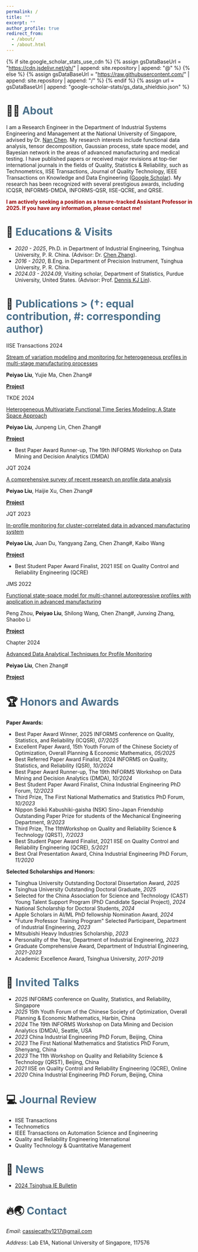 ```yaml
---
permalink: /
title: ""
excerpt: ""
author_profile: true
redirect_from: 
  - /about/
  - /about.html
---
```


{% if site.google_scholar_stats_use_cdn %}
{% assign gsDataBaseUrl = "https://cdn.jsdelivr.net/gh/" | append: site.repository | append: "@" %}
{% else %}
{% assign gsDataBaseUrl = "https://raw.githubusercontent.com/" | append: site.repository | append: "/" %}
{% endif %}
{% assign url = gsDataBaseUrl | append: "google-scholar-stats/gs_data_shieldsio.json" %}


<span class='anchor' id='about-me'></span>
# 🙋‍♂ <font color="#4A708B">About</font>
I am a Research Engineer in the Department of Industrial Systems Engineering and Management at the ​​National University of Singapore​, advised by Dr. [Nan Chen](https://cde.nus.edu.sg/isem/staff/chen-nan-2/).
My research interests include functional data analysis, tensor decomposition, Gaussian process, state space model, and Bayesian network in the areas of advanced manufacturing and medical testing. I have published papers or received major revisions at top-tier international journals in the fields of Quality, Statistics & Reliability, such as Technometrics, IISE Transactions, Journal of Quality Technology, IEEE Transactions on Knowledge and Data Engineering ([Google Scholar](https://scholar.google.com/citations?user=VKBRUmsAAAAJ)). My research has been recognized with several prestigious awards, including ICQSR, INFORMS-DMDA, INFORMS-QSR, IISE-QCRE, and QRSE.

**<font color="#990000">I am actively seeking a position as a tenure-tracked Assistant Professor in 2025. If you have any information, please contact me!</font>**


# 📖 <font color="#4A708B">Educations & Visits</font>
- *2020 - 2025*, Ph.D. in Department of Industrial Engineering, Tsinghua University, P. R. China. (Advisor: Dr. [Chen Zhang](https://www.ie.tsinghua.edu.cn/info/1051/1048.htm)). <br>
- *2016 - 2020*, B.Eng.​​ in Department of Precision Instrument, Tsinghua University, P. R. China.
- *2024.03 - 2024.09*, Visiting scholar, Department of Statistics, Purdue University, United States. (Advisor: Prof. [Dennis KJ Lin](https://www.stat.purdue.edu/~dkjlin/)). <br>



# 📝 <font color="#4A708B">Publications > (†: equal contribution, #: corresponding author)</font>

<div class="badge">IISE Transactions 2024</div></div>

[Stream of variation modeling and monitoring for heterogeneous profiles in multi-stage manufacturing processes](https://www.tandfonline.com/doi/abs/10.1080/24725854.2024.2413122)

**Peiyao Liu**, Yujie Ma, Chen Zhang#

[**Project**](https://scholar.google.com/citations?view_op=view_citation&hl=zh-CN&user=VKBRUmsAAAAJ&citation_for_view=VKBRUmsAAAAJ:u5HHmVD_uO8C) <strong><span class='show_paper_citations' data='VKBRUmsAAAAJ:u5HHmVD_uO8C'></span></strong>



<div class="badge">TKDE 2024</div></div>

[Heterogeneous Multivariate Functional Time Series Modeling: A State Space Approach](https://ieeexplore.ieee.org/stamp/stamp.jsp?tp=&arnumber=10713887)

**Peiyao Liu**, Junpeng Lin, Chen Zhang#

[**Project**](https://scholar.google.com/citations?view_op=view_citation&hl=zh-CN&user=VKBRUmsAAAAJ&citation_for_view=VKBRUmsAAAAJ:2osOgNQ5qMEC) <strong><span class='show_paper_citations' data='VKBRUmsAAAAJ:2osOgNQ5qMEC'></span></strong>
- Best Paper Award Runner-up, The 19th INFORMS Workshop on Data Mining and Decision Analytics (DMDA)



<div class="badge">JQT 2024</div></div>

[A comprehensive survey of recent research on profile data analysis](https://www.researchgate.net/profile/Peiyao-Liu-10/publication/383845283_A_comprehensive_survey_of_recent_research_on_profile_data_analysis/links/66e262a764f7bf7b19a8a730/A-comprehensive-survey-of-recent-research-on-profile-data-analysis.pdf)

**Peiyao Liu**, Haijie Xu, Chen Zhang#

[**Project**](https://scholar.google.com/citations?view_op=view_citation&hl=zh-CN&user=VKBRUmsAAAAJ&citation_for_view=VKBRUmsAAAAJ:d1gkVwhDpl0C) <strong><span class='show_paper_citations' data='VKBRUmsAAAAJ:d1gkVwhDpl0C'></span></strong>





<div class="badge">JQT 2023</div></div>

[In-profile monitoring for cluster-correlated data in advanced manufacturing system](https://www2.ie.tsinghua.edu.cn/kbwang/Downloads/papers/52.In%20profile%20monitoring%20for%20cluster%20correlated%20data%20in%20advanced%20manufacturing%20system.pdf)

**Peiyao Liu**, Juan Du, Yangyang Zang, Chen Zhang#, Kaibo Wang

[**Project**](https://scholar.google.com/citations?view_op=view_citation&hl=zh-CN&user=VKBRUmsAAAAJ&citation_for_view=VKBRUmsAAAAJ:u-x6o8ySG0sC) <strong><span class='show_paper_citations' data='VKBRUmsAAAAJ:u-x6o8ySG0sC'></span></strong>
- Best Student Paper Award Finalist, 2021 IISE on Quality Control and Reliability Engineering (QCRE)




<div class="badge">JMS 2022</div></div>

[Functional state-space model for multi-channel autoregressive profiles with application in advanced manufacturing](https://www.researchgate.net/profile/Chen-Zhang-159/publication/361953378_Functional_state-space_model_for_multi-channel_autoregressive_profiles_with_application_in_advanced_manufacturing/links/62d00ebc953dfc1e93ff79e8/Functional-state-space-model-for-multi-channel-autoregressive-profiles-with-application-in-advanced-manufacturing.pdf)

Peng Zhou, **Peiyao Liu**, Shilong Wang, Chen Zhang#, Junxing Zhang, Shaobo Li

[**Project**](https://scholar.google.com/citations?view_op=view_citation&hl=zh-CN&user=VKBRUmsAAAAJ&citation_for_view=VKBRUmsAAAAJ:qjMakFHDy7sC) <strong><span class='show_paper_citations' data='VKBRUmsAAAAJ:qjMakFHDy7sC'></span></strong>



<div class="badge">Chapter 2024</div></div>

[Advanced Data Analytical Techniques for Profile Monitoring](https://www.researchgate.net/profile/Nathan-Gaw/publication/380658621_Introduction_to_Multimodal_and_Tensor_Data_Analytics/links/66d882d6b1606e24c2e19a53/Introduction-to-Multimodal-and-Tensor-Data-Analytics.pdf#page=30)

**Peiyao Liu**, Chen Zhang#

[**Project**](https://scholar.google.com/citations?view_op=view_citation&hl=zh-CN&user=VKBRUmsAAAAJ&citation_for_view=VKBRUmsAAAAJ:9yKSN-GCB0IC) <strong><span class='show_paper_citations' data='VKBRUmsAAAAJ:9yKSN-GCB0IC'></span></strong>

<span class='anchor' id='-honors-and-awards'></span>
# 🏆️ <font color="#4A708B">Honors and Awards</font>

**Paper Awards:**
- Best Paper Award Winner, 2025 INFORMS conference on Quality, Statistics, and Reliability (ICQSR), *07/2025*
- Excellent Paper Award, 15th Youth Forum of the Chinese Society of Optimization, Overall Planning & Economic Mathematics, *05/2025*
- Best Referred Paper Award Finalist, 2024 INFORMS on Quality, Statistics, and Reliability (QSR), *10/2024*
-	Best Paper Award Runner-up, The 19th INFORMS Workshop on Data Mining and Decision Analytics (DMDA),	*10/2024*
-	Best Student Paper Award Finalist, China Industrial Engineering PhD Forum,	*12/2023*
-	Third Prize, The First National Mathematics and Statistics PhD Forum,	*10/2023*
-	Nippon Seikō Kabushiki-gaisha (NSK) Sino-Japan Friendship Outstanding Paper Prize for students of the Mechanical Engineering Department,	*9/2023*
-	Third Prize, The 11thWorkshop on Quality and Reliability Science & Technology (QRST),	*7/2023*
-	Best Student Paper Award Finalist, 2021 IISE on Quality Control and Reliability Engineering (QCRE),	*5/2021*
-	Best Oral Presentation Award, China Industrial Engineering PhD Forum,	*11/2020*

**Selected Scholarships and Honors:**
- Tsinghua University Outstanding Doctoral Dissertation Award, *2025*
- Tsinghua University Outstanding Doctoral Graduate, *2025*
- Selected for the China Association for Science and Technology (CAST) Young Talent Support Program (PhD Candidate Special Project), *2024*
-	National Scholarship for Doctoral Students,	*2024*
-	Apple Scholars in AI/ML PhD fellowship Nomination Award, *2024*
-	"Future Professor Training Program" Selected Participant, Department of Industrial Engineering,	*2023*
-	Mitsubishi Heavy Industries Scholarship,	*2023*
-	Personality of the Year, Department of Industrial Engineering,	*2023*
-	Graduate Comprehensive Award, Department of Industrial Engineering,	*2021-2023*
-	Academic Excellence Award, Tsinghua University,	*2017-2019*


# 💬 <font color="#4A708B">Invited Talks</font>
- *2025* INFORMS conference on Quality, Statistics, and Reliability, Singapore
- *2025* 15th Youth Forum of the Chinese Society of Optimization, Overall Planning & Economic Mathematics, Harbin, China
- *2024* The 19th INFORMS Workshop on Data Mining and Decision Analytics (DMDA), Seattle, USA
- *2023* China Industrial Engineering PhD Forum, Beijing, China	
- *2023* The First National Mathematics and Statistics PhD Forum, Shenyang, China
- *2023* The 11th Workshop on Quality and Reliability Science & Technology (QRST), Beijing, China	
- *2021* IISE on Quality Control and Reliability Engineering (QCRE), Online
- *2020* China Industrial Engineering PhD Forum, Beijing, China


# 💻 <font color="#4A708B">Journal Review</font>  
-	IISE Transactions
-	Technometics
-	IEEE Transactions on Automation Science and Engineering
- Quality and Reliability Engineering International
- Quality Technology & Quantitative Management

<span class='anchor' id='-news'></span>
# 🎉 <font color="#4A708B">News</font>
- [2024 Tsinghua IE Bulletin](https://www.ie.tsinghua.edu.cn/qinghuadaxuegongyegongchengxijianbao2024niandi1qizongdi2qi.pdf) <be>


<span class='anchor' id='-contact'></span>
# 🔥🌏️ <font color="#4A708B">Contact</font>
*Email*: cassiecathy1217@gmail.com

*Address*: Lab E1A, National University of Singapore, 117576


